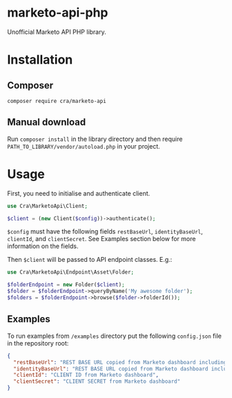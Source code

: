 # marketo-api-php
Unofficial Marketo API PHP library.

# Installation

## Composer

```
composer require cra/marketo-api
```

## Manual download

Run `composer install` in the library directory and then require `PATH_TO_LIBRARY/vendor/autoload.php` in your project.

# Usage

First, you need to initialise and authenticate client.

```php
use Cra\MarketoApi\Client;

$client = (new Client($config))->authenticate();
```

`$config` must have the following fields `restBaseUrl`, `identityBaseUrl`, `clientId`, and `clientSecret`.
See Examples section below for more information on the fields.

Then `$client` will be passed to API endpoint classes. E.g.:

```php
use Cra\MarketoApi\Endpoint\Asset\Folder;

$folderEndpoint = new Folder($client);
$folder = $folderEndpoint->queryByName('My awesome folder');
$folders = $folderEndpoint->browse($folder->folderId());
```

## Examples

To run examples from `/examples` directory put the following `config.json` file in the repository root:

```json
{
  "restBaseUrl": "REST BASE URL copied from Marketo dashboard including /rest",
  "identityBaseUrl": "REST BASE URL copied from Marketo dashboard including /identity",
  "clientId": "CLIENT ID from Marketo dashboard",
  "clientSecret": "CLIENT SECRET from Marketo dashboard"
}
```
